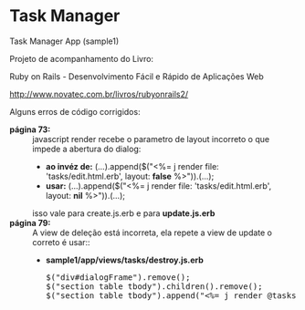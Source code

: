 Task Manager
============

Task Manager App (sample1)

Projeto de acompanhamento do Livro:

Ruby on Rails - Desenvolvimento Fácil e Rápido de Aplicações Web

http://www.novatec.com.br/livros/rubyonrails2/

Alguns erros de código corrigidos:

<dl>
    <dt><strong>página 73: </strong></dt>
    <dd>
        javascript render recebe o parametro de layout incorreto o que impede a abertura do dialog:
        <ul>
            <li>
                <strong>ao invéz de:</strong>
                (...).append($("&lt;%= j render file: 'tasks/edit.html.erb', layout: <strong>false</strong> %&gt;")).(...);
            </li>
            <li>
                <strong>usar:</strong>
                (...).append($("&lt;%= j render file: 'tasks/edit.html.erb', layout: <strong>nil</strong> %&gt;")).(...);
            </li>
        </ul>
        isso vale para <stong>create.js.erb</strong> e para <strong>update.js.erb</strong>
    </dd>
    <dt><strong>página 79: </strong></dt>
    <dd>
        A view de deleção está incorreta, ela repete a view de update o correto é usar::
        <ul>
            <li>
                <strong>sample1/app/views/tasks/destroy.js.erb</strong>
<pre>
$("div#dialogFrame").remove();
$("section table tbody").children().remove();
$("section table tbody").append("&lt;%= j render @tasks %&gt;");
</pre>
            </li>
        </ul>
    </dd>
</dl>
